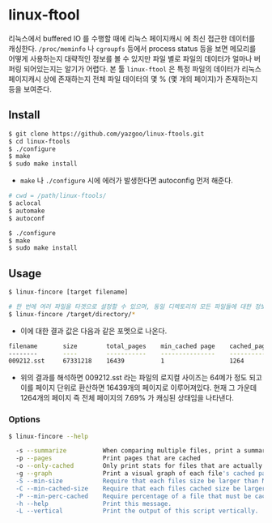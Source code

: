 # linux-ftool


리눅스에서 buffered IO 를 수행할 때에 리눅스 페이지캐시 에 최신 접근한 데이터를 캐싱한다. `/proc/meminfo` 나 `cgroupfs` 등에서 process status 등을 보면 메모리를 어떻게 사용하는지 대략적인 정보를 볼 수 있지만 파일 별로 파일의 데이터가 얼마나 버퍼링 되어있는지는 알기가 어렵다.
본 툴 `linux-ftool` 은 특정 파일의 데이터가 리눅스 페이지캐시 상에 존재하는지 전체 파일 데이터의 몇 % (몇 개의 페이지)가 존재하는지 등을 보여준다.


## Install

```bash
$ git clone https://github.com/yazgoo/linux-ftools.git
$ cd linux-ftools
$ ./configure
$ make
$ sudo make install
```

- `make` 나 `./configure` 시에 에러가 발생한다면 autoconfig 먼저 해준다.

```bash
# cwd = /path/linux-ftools/
$ aclocal
$ automake
$ autoconf

$ ./configure
$ make
$ sudo make install
```

## Usage

```bash
$ linux-fincore [target filename]

# 한 번에 여러 파일을 타겟으로 설정할 수 있으며, 동일 디렉토리의 모든 파일들에 대한 정보를 알고싶으면 아래와 같이 하자
$ linux-fincore /target/directory/*
```

- 이에 대한 결과 값은 다음과 같은 포멧으로 나온다.

```bash
filename       size        total_pages    min_cached page    cached_pages     cached_size        cached_perc
--------       ----        -----------    ---------------    ------------     -----------        -----------
009212.sst     67331218    16439          1                  1264             5177344               7.69
```

- 위의 결과를 해석하면 009212.sst 라는 파일의 로지컬 사이즈는 64메가 정도 되고 이를 페이지 단위로 환산하면 16439개의 페이지로 이루어져있다. 현재 그 가운데 1264개의 페이지 즉 전체 페이지의 7.69% 가 캐싱된 상태임을 나타낸다.

### Options

```bash
$ linux-fincore --help

  -s --summarize          When comparing multiple files, print a summary report 
  -p --pages              Print pages that are cached
  -o --only-cached        Only print stats for files that are actually in cache. # 만일 타겟 파일이 캐싱되어있지 않으면 아무것도 나오지 않는다.
  -g --graph              Print a visual graph of each file's cached page distribution.
  -S --min-size           Require that each files size be larger than N bytes.
  -C --min-cached-size    Require that each files cached size be larger than N bytes.
  -P --min-perc-cached    Require percentage of a file that must be cached.
  -h --help               Print this message.
  -L --vertical           Print the output of this script vertically.
```
